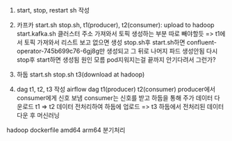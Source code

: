 1. start, stop, restart sh 작성

2. 카프카 start.sh stop.sh, t1(producer), t2(consumer): upload to hadoop
   start.kafka.sh 클러스터 주소 가져와서 토픽 생성하는 부분 따로 빼야할듯
   => t1에서 토픽 가져와서 리스트 보고 없으면 생성
   stop.sh후 start.sh하면 confluent-operator-745b699c76-6gj8g만 생성되고 그 뒤로 나머지 파드 생성안됨 다시 stop후 start하면 생성됨 원인 모름 pod지워지는걸 끝까지 안기다려서 그런가?

3. 하둡 start.sh stop.sh t3(download at hadoop)

4. dag t1, t2, t3 작성
   airflow dag t1(producer) t2(consumer)
   producer에서 consumer에게 신호 보냄
   consumer는 신호를 받고 하둡을 통해 주가 데이터 다운로드
   t1 => t2 데이터 전처리하여 하둡에 업로드 => t3 하둡에서 전처리된 데이터 다운 후 머신러닝

hadoop dockerfile amd64 arm64 분기처리

